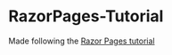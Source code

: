 # RazorPages-Tutorial
Made following the [Razor Pages tutorial](https://docs.microsoft.com/en-us/aspnet/core/tutorials/razor-pages/?view=aspnetcore-3.1)
